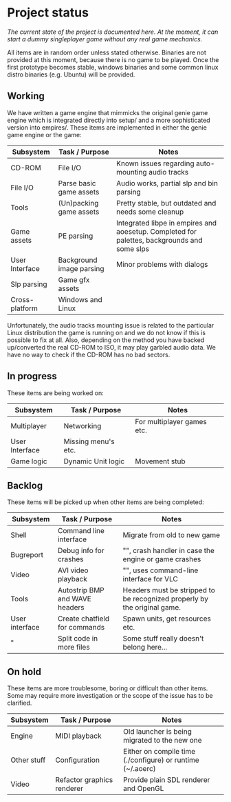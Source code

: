 # Project status

*The current state of the project is documented here. At the moment, it can
start a dummy singleplayer game without any real game mechanics.*

All items are in random order unless stated otherwise.
Binaries are not provided at this moment, because there is no game to be played.
Once the first prototype becomes stable, windows binaries and some common linux
distro binaries (e.g. Ubuntu) will be provided.

## Working

We have written a game engine that mimmicks the original genie game engine which
is integrated directly into setup/ and a more sophisticated version into
empires/. These items are implemented in either the genie game engine or the
game:

Subsystem      | Task / Purpose           | Notes
---------------|--------------------------|----------------------------------------------------
CD-ROM         | File I/O                 | Known issues regarding auto-mounting audio tracks
File I/O       | Parse basic game assets  | Audio works, partial slp and bin parsing
Tools          | (Un)packing game assets  | Pretty stable, but outdated and needs some cleanup
Game assets    | PE parsing               | Integrated libpe in empires and aoesetup. Completed for palettes, backgrounds and some slps
User Interface | Background image parsing | Minor problems with dialogs
Slp parsing    | Game gfx assets          |
Cross-platform | Windows and Linux        |

Unfortunately, the audio tracks mounting issue is related to the particular
Linux distribution the game is running on and we do not know if this is possible
to fix at all. Also, depending on the method you have backed up/converted the
real CD-ROM to ISO, it may play garbled audio data. We have no way to check if
the CD-ROM has no bad sectors.

## In progress

These items are being worked on:

Subsystem       | Task / Purpose        | Notes
----------------|-----------------------|-------------------------------------
Multiplayer     | Networking            | For multiplayer games etc.
User Interface  | Missing menu's etc.   |
Game logic      | Dynamic Unit logic    | Movement stub

## Backlog

These items will be picked up when other items are being completed:

Subsystem      | Task / Purpose                 | Notes
---------------|--------------------------------|-----------------------------
Shell          | Command line interface         | Migrate from old to new game
Bugreport      | Debug info for crashes         | "", crash handler in case the engine or game crashes
Video          | AVI video playback             | "", uses command-line interface for VLC
Tools          | Autostrip BMP and WAVE headers | Headers must be stripped to be recognized properly by the original game.
User interface | Create chatfield for commands  | Spawn units, get resources etc.
"              | Split code in more files       | Some stuff really doesn't belong here...

## On hold

These items are more troublesome, boring or difficult than other items. Some may
require more investigation or the scope of the issue has to be clarified.

Subsystem      | Task / Purpose             | Notes
---------------|----------------------------|----------------------------------------------
Engine         | MIDI playback              | Old launcher is being migrated to the new one
Other stuff    | Configuration              | Either on compile time (./configure) or runtime (~/.aoerc)
Video          | Refactor graphics renderer | Provide plain SDL renderer and OpenGL
